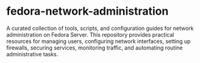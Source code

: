 # fedora-network-administration
A curated collection of tools, scripts, and configuration guides for network administration on Fedora Server. This repository provides practical resources for managing users, configuring network interfaces, setting up firewalls, securing services, monitoring traffic, and automating routine administrative tasks.
